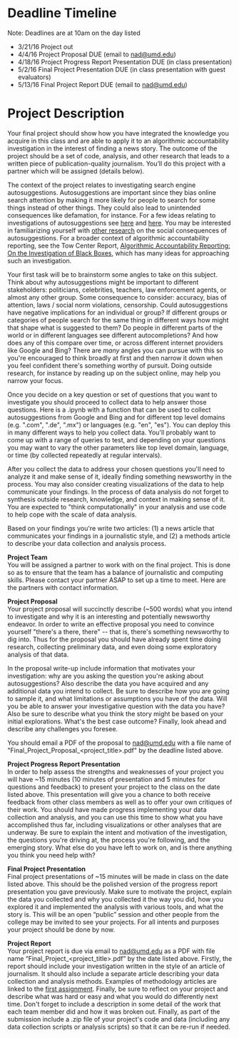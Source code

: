 # Deadline Timeline 
Note: Deadlines are at 10am on the day listed

* 3/21/16 Project out
* 4/4/16 Project Proposal DUE (email to nad@umd.edu)
* 4/18/16 Project Progress Report Presentation DUE (in class presentation)
* 5/2/16 Final Project Presentation DUE (in class presentation with guest evaluators)
* 5/13/16 Final Project Report DUE (email to nad@umd.edu)

# Project Description
Your final project should show how you have integrated the knowledge you acquire in this class and are able to apply it to an algorithmic accountability investigation in the interest of finding a news story. The outcome of the project should be a set of code, analysis, and other research that leads to a written piece of publication-quality journalism. You’ll do this project with a partner which will be assigned (details below). 

The context of the project relates to investigating search engine autosuggestions. Autosuggestions are important since they bias online search attention by making it more likely for people to search for some things instead of other things. They could also lead to unintended consequences like defamation, for instance. For a few ideas relating to investigations of autosuggestions see [here](http://www.slate.com/articles/technology/future_tense/2013/08/words_banned_from_bing_and_google_s_autocomplete_algorithms.html) and [here](http://towcenter.org/algorithmic-defamation-the-case-of-the-shameless-autocomplete/). You may be interested in familiarizing yourself with [other research](http://www.tandfonline.com/doi/abs/10.1080/17405904.2012.744320) on the social consequences of autosuggestions. For a broader context of algorithmic accountability reporting, see the Tow Center Report, [Algorithmic Accountability Reporting: On the Investigation of Black Boxes](http://www.nickdiakopoulos.com/wp-content/uploads/2011/07/Algorithmic-Accountability-Reporting_final.pdf), which has many ideas for approaching such an investigation. 

Your first task will be to brainstorm some angles to take on this subject. Think about why autosuggestions might be important to different stakeholders: politicians, celebrities, teachers, law enforcement agents, or almost any other group. Some consequence to consider: accuracy, bias of attention, laws / social norm violations, censorship. Could autosuggestions have negative implications for an individual or group? If different groups or categories of people search for the same thing in different ways how might that shape what is suggested to them? Do people in different parts of the world or in different languages see different autocompletions? And how does any of this compare over time, or across different internet providers like Google and Bing? There are *many* angles you can pursue with this so you're encouraged to think broadly at first and then narrow it down when you feel confident there's something worthy of pursuit. Doing outside research, for instance by reading up on the subject online, may help you narrow your focus. 

Once you decide on a key question or set of questions that you want to investigate you should proceed to collect data to help answer those questions. Here is a .ipynb with a function that can be used to collect autosuggestions from Google and Bing and for different top level domains (e.g. ".com", ".de", ".mx") or languages (e.g. "en", "es"). You can deploy this in many different ways to help you collect data. You'll probably want to come up with a range of queries to test, and depending on your questions you may want to vary the other parameters like top level domain, language, or time (by collected repeatedly at regular intervals). 

After you collect the data to address your chosen questions you'll need to analyze it and make sense of it, ideally finding something newsworthy in the process. You may also consider creating visualizations of the data to help communicate your findings. In the process of data analysis do not forget to synthesis outside research, knowledge, and context in making sense of it. You are expected to "think computationally" in your analysis and use code to help cope with the scale of data analysis. 

Based on your findings you're write two articles: (1) a news article that communicates your findings in a journalistic style, and (2) a methods article to describe your data collection and analysis process. 

**Project Team**   
You will be assigned a partner to work with on the final project. This is done so as to ensure that the team has a balance of journalistic and computing skills. Please contact your partner ASAP to set up a time to meet. Here are the partners with contact information.

**Project Proposal**  
Your project proposal will succinctly describe (~500 words) what you intend to investigate and why it is an interesting and potentially newsworthy endeavor. In order to write an effective proposal you need to convince yourself "there's a there, there" -- that is, there's something newsworthy to dig into. Thus for the proposal you should have already spent time doing research, collecting preliminary data, and even doing some exploratory analysis of that data. 

In the proposal write-up include information that motivates your investigation: why are you asking the question you're asking about autosuggestions? Also describe the data you have acquired and any additional data you intend to collect. Be sure to describe how you are going to sample it, and what limitations or assumptions you have of the data. Will you be able to answer your investigative question with the data you have? Also be sure to describe what you think the story might be based on your initial explorations. What's the best case outcome? Finally, look ahead and describe any challenges you foresee. 

You should email a PDF of the proposal to nad@umd.edu with a file name of "Final_Project_Proposal_<project_title>.pdf" by the deadline listed above. 

**Project Progress Report Presentation**  
In order to help assess the strengths and weaknesses of your project you will have ~15 minutes (10 minutes of presentation and 5 minutes for questions and feedback) to present your project to the class on the date listed above. This presentation will give you a chance to both receive feedback from other class members as well as to offer your own critiques of their work. You should have made progress implementing your data collection and analysis, and you can use this time to show what you have accomplished thus far, including visualizations or other analyses that are underway. Be sure to explain the intent and motivation of the investigation, the questions you're driving at, the process you're following, and the emerging story. What else do you have left to work on, and is there anything you think you need help with? 

**Final Project Presentation**  
Final project presentations of ~15 minutes will be made in class on the date listed above. This should be the polished version of the progress report presentation you gave previously. Make sure to motivate the project, explain the data you collected and why you collected it the way you did, how you explored it and implemented the analysis with various tools, and what the story is. This will be an open “public” session and other people from the college may be invited to see your projects. For all intents and purposes your project should be done by now. 

**Project Report**  
Your project report is due via email to nad@umd.edu as a PDF with file name “Final_Project_\<project_title\>.pdf” by the date listed above. Firstly, the report should include your investigation written in the style of an article of journalism. It should also include a separate article describing your data collection and analysis methods. Examples of methodology articles are linked to the [first assignment](https://github.com/comp-journalism/UMD-J479V-J779V-Spring2016/blob/master/Asgn1/computational-data-journalism-critique.md). Finally, be sure to reflect on your project and describe what was hard or easy and what you would do differently next time. Don't forget to include a description in some detail of the work that each team member did and how it was broken out. Finally, as part of the submission include a .zip file of your project's code and data (including any data collection scripts or analysis scripts) so that it can be re-run if needed. 
